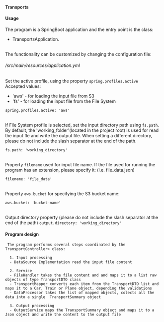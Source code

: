 #### Transports
#### Usage
The program is a SpringBoot application and the entry point is the class:
- TransportsApplication.


<br />The functionality can be customized by changing the configuration file:
######  /src/main/resources/application.yml


Set the active profile, using the property `spring.profiles.active`<br />
Accepted values:<br />
- 'aws' - for loading the input file from S3<br/>
- 'fs' - for loading the input file from the File System

```spring.profiles.active: 'aws'```

<br/> If File System profile is selected, set the input directory path using `fs.path`. By default, the 'working_folder'(located in the project root) is used for read the input fle and write the output file. When setting a different directory, please do not include the slash separator at the end of the path.

```fs.path: 'working_directory'```

<br/>Property `filename` used for input file name. If the file used for running the program has an extension, please specify it: (i.e. file_data.json)

```filename: 'file_data'```

<br/>Property `aws.bucket` for specifying the S3 bucket name:

```aws.bucket: 'bucket-name'```

<br/>Output directory property (please do not include the slash separator at the end of the path)
```output.directory: 'working_directory'```

#### Program design
    
     The program performs several steps coordinated by the TransportController> class:

      1. Input processing
      - DataSource Implementation read the input file content

      2. Service
      - FileHandler takes the file content and and maps it to a list raw objects of type TransportDTO class
      - TransportMapper converts each item from the TransportDTO list and maps it to a Car, Train or Plane object, depending the validations
      - DataProcessor takes the list of mapped objects, colects all the data into a single  TransportSummary object

      3. Output processing
      - OutputService maps the TransportSummary object and maps it to a Json object and write the content to the output file

     